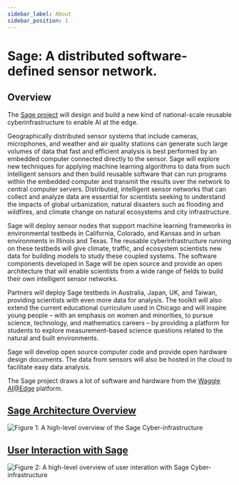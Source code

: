 ```yaml
---
sidebar_label: About
sidebar_position: 1
---
```



[Sage_CI_HL]: https://raw.githubusercontent.com/sagecontinuum/sage/master/resources/images/SAGE_CI.jpg "Sage CI Arch"
[Sage_CI_Use]: https://raw.githubusercontent.com/sagecontinuum/sage/master/resources/images/SAGE_Use.jpg "Sage CI Use"

# Sage: A distributed software-defined sensor network.

## Overview
The [Sage project](https://sagecontinuum.org/) will design and build a new kind of national-scale reusable cyberinfrastructure to enable AI at the edge.

Geographically distributed sensor systems that include cameras, microphones, and weather and air quality stations can generate such large volumes of data that fast and efficient analysis is best performed by an embedded computer connected directly to the sensor. Sage will explore new techniques for applying machine learning algorithms to data from such intelligent sensors and then build reusable software that can run programs within the embedded computer and transmit the results over the network to central computer servers. Distributed, intelligent sensor networks that can collect and analyze data are essential for scientists seeking to understand the impacts of global urbanization, natural disasters such as flooding and wildfires, and climate change on natural ecosystems and city infrastructure.

Sage will deploy sensor nodes that support machine learning frameworks in environmental testbeds in California, Colorado, and Kansas and in urban environments in Illinois and Texas. The reusable cyberinfrastructure running on these testbeds will give climate, traffic, and ecosystem scientists new data for building models to study these coupled systems. The software components developed in Sage will be open source and provide an open architecture that will enable scientists from a wide range of fields to build their own intelligent sensor networks.

Partners will deploy Sage testbeds in Australia, Japan, UK, and Taiwan, providing scientists with even more data for analysis. The toolkit will also extend the current educational curriculum used in Chicago and will inspire young people – with an emphasis on women and minorities, to pursue science, technology, and mathematics careers – by providing a platform for students to explore measurement-based science questions related to the natural and built environments.

Sage will develop open source computer code and provide open hardware design documents.  The data from sensors will also be hosted in the cloud to facilitate easy data analysis.

The Sage project draws a lot of software and hardware from the [Waggle AI@Edge](https://github.com/waggle-sensor/waggle) platform.

## [Sage Architecture Overview](https://github.com/sagecontinuum/sage/blob/master/architecture_overview.md)
![Figure 1: A high-level overview of the Sage Cyber-infrastructure][Sage_CI_HL]


## [User Interaction with Sage](https://github.com/sagecontinuum/sage/blob/master/user_interaction.md)
![Figure 2: A high-level overview of user interation with Sage Cyber-infrastructure][Sage_CI_Use]

